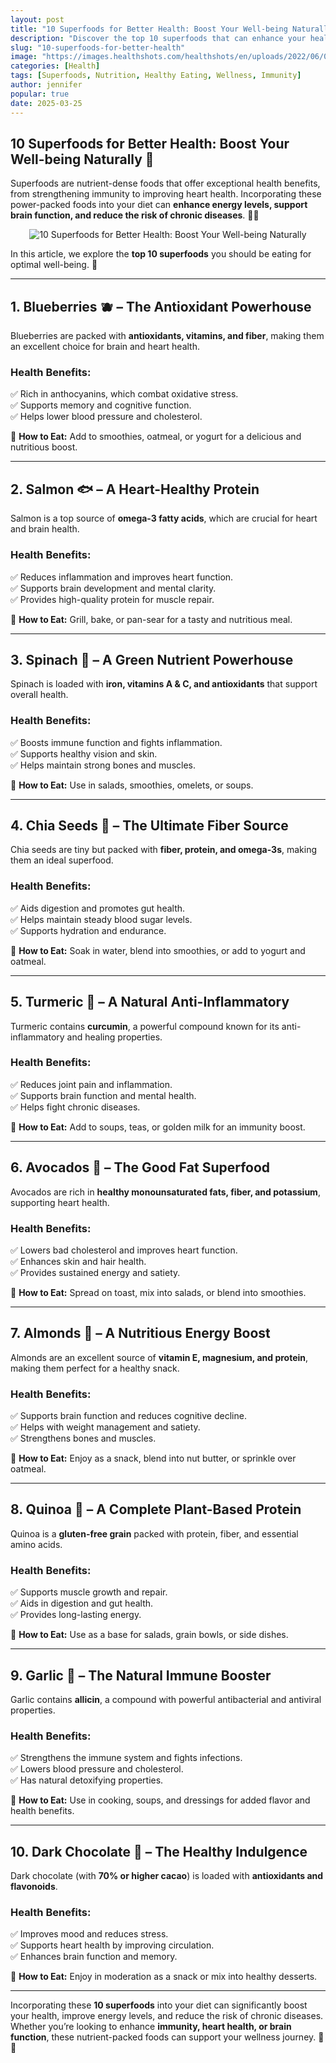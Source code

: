 ```yaml
---
layout: post
title: "10 Superfoods for Better Health: Boost Your Well-being Naturally"
description: "Discover the top 10 superfoods that can enhance your health, boost immunity, and provide essential nutrients for a vibrant life."
slug: "10-superfoods-for-better-health"
image: "https://images.healthshots.com/healthshots/en/uploads/2022/06/09155134/eat-superfoods.jpg"
categories: [Health]
tags: [Superfoods, Nutrition, Healthy Eating, Wellness, Immunity]
author: jennifer
popular: true
date: 2025-03-25
---
```


## 10 Superfoods for Better Health: Boost Your Well-being Naturally 🌱

Superfoods are nutrient-dense foods that offer exceptional health benefits, from strengthening immunity to improving heart health. Incorporating these power-packed foods into your diet can **enhance energy levels, support brain function, and reduce the risk of chronic diseases**. 🍎💪

<div style="text-align: center;">
  <img src="https://images.healthshots.com/healthshots/en/uploads/2022/06/09155134/eat-superfoods.jpg" alt="10 Superfoods for Better Health: Boost Your Well-being Naturally">
</div>

In this article, we explore the **top 10 superfoods** you should be eating for optimal well-being. 🥗

---

## 1. Blueberries 🫐 – The Antioxidant Powerhouse

Blueberries are packed with **antioxidants, vitamins, and fiber**, making them an excellent choice for brain and heart health.

### **Health Benefits:**
✅ Rich in anthocyanins, which combat oxidative stress.  
✅ Supports memory and cognitive function.  
✅ Helps lower blood pressure and cholesterol.  

🔹 **How to Eat:** Add to smoothies, oatmeal, or yogurt for a delicious and nutritious boost.

---

## 2. Salmon 🐟 – A Heart-Healthy Protein

Salmon is a top source of **omega-3 fatty acids**, which are crucial for heart and brain health.

### **Health Benefits:**
✅ Reduces inflammation and improves heart function.  
✅ Supports brain development and mental clarity.  
✅ Provides high-quality protein for muscle repair.  

🔹 **How to Eat:** Grill, bake, or pan-sear for a tasty and nutritious meal.

---

## 3. Spinach 🌿 – A Green Nutrient Powerhouse

Spinach is loaded with **iron, vitamins A & C, and antioxidants** that support overall health.

### **Health Benefits:**
✅ Boosts immune function and fights inflammation.  
✅ Supports healthy vision and skin.  
✅ Helps maintain strong bones and muscles.  

🔹 **How to Eat:** Use in salads, smoothies, omelets, or soups.

---

## 4. Chia Seeds 🌱 – The Ultimate Fiber Source

Chia seeds are tiny but packed with **fiber, protein, and omega-3s**, making them an ideal superfood.

### **Health Benefits:**
✅ Aids digestion and promotes gut health.  
✅ Helps maintain steady blood sugar levels.  
✅ Supports hydration and endurance.  

🔹 **How to Eat:** Soak in water, blend into smoothies, or add to yogurt and oatmeal.

---

## 5. Turmeric 🌟 – A Natural Anti-Inflammatory

Turmeric contains **curcumin**, a powerful compound known for its anti-inflammatory and healing properties.

### **Health Benefits:**
✅ Reduces joint pain and inflammation.  
✅ Supports brain function and mental health.  
✅ Helps fight chronic diseases.  

🔹 **How to Eat:** Add to soups, teas, or golden milk for an immunity boost.

---

## 6. Avocados 🥑 – The Good Fat Superfood

Avocados are rich in **healthy monounsaturated fats, fiber, and potassium**, supporting heart health.

### **Health Benefits:**
✅ Lowers bad cholesterol and improves heart function.  
✅ Enhances skin and hair health.  
✅ Provides sustained energy and satiety.  

🔹 **How to Eat:** Spread on toast, mix into salads, or blend into smoothies.

---

## 7. Almonds 🌰 – A Nutritious Energy Boost

Almonds are an excellent source of **vitamin E, magnesium, and protein**, making them perfect for a healthy snack.

### **Health Benefits:**
✅ Supports brain function and reduces cognitive decline.  
✅ Helps with weight management and satiety.  
✅ Strengthens bones and muscles.  

🔹 **How to Eat:** Enjoy as a snack, blend into nut butter, or sprinkle over oatmeal.

---

## 8. Quinoa 🍚 – A Complete Plant-Based Protein

Quinoa is a **gluten-free grain** packed with protein, fiber, and essential amino acids.

### **Health Benefits:**
✅ Supports muscle growth and repair.  
✅ Aids in digestion and gut health.  
✅ Provides long-lasting energy.  

🔹 **How to Eat:** Use as a base for salads, grain bowls, or side dishes.

---

## 9. Garlic 🧄 – The Natural Immune Booster

Garlic contains **allicin**, a compound with powerful antibacterial and antiviral properties.

### **Health Benefits:**
✅ Strengthens the immune system and fights infections.  
✅ Lowers blood pressure and cholesterol.  
✅ Has natural detoxifying properties.  

🔹 **How to Eat:** Use in cooking, soups, and dressings for added flavor and health benefits.

---

## 10. Dark Chocolate 🍫 – The Healthy Indulgence

Dark chocolate (with **70% or higher cacao**) is loaded with **antioxidants and flavonoids**.

### **Health Benefits:**
✅ Improves mood and reduces stress.  
✅ Supports heart health by improving circulation.  
✅ Enhances brain function and memory.  

🔹 **How to Eat:** Enjoy in moderation as a snack or mix into healthy desserts.

---

Incorporating these **10 superfoods** into your diet can significantly boost your health, improve energy levels, and reduce the risk of chronic diseases. Whether you’re looking to enhance **immunity, heart health, or brain function**, these nutrient-packed foods can support your wellness journey. 🌿💖
